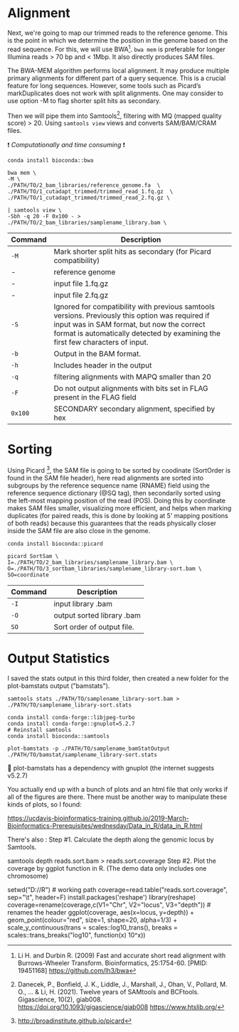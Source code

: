 # Alignment 

Next, we're going to map our trimmed reads to the reference genome. This is the point in which we determine the position in the genome based on the read sequence. For this, we will use BWA[^1]. `bwa mem` is preferable for longer Illumina reads  > 70 bp and < 1Mbp. It also directly produces SAM files. 

The BWA-MEM algorithm performs local alignment. It may produce multiple primary alignments for different part of a query sequence. This is a crucial feature for long sequences. However, some tools such as Picard’s markDuplicates does not work with split alignments. One may consider to use option -M to flag shorter split hits as secondary.

Then we will pipe them into Samtools[^2], filtering with MQ (mapped quality score) > 20. Using `samtools view` views and converts SAM/BAM/CRAM files. 

:exclamation: *Computationally and time consuming* :exclamation:

```
conda install bioconda::bwa

bwa mem \
-M \
./PATH/TO/2_bam_libraries/reference_genome.fa  \
./PATH/TO/1_cutadapt_trimmed/trimmed_read_1.fq.gz  \
./PATH/TO/1_cutadapt_trimmed/trimmed_read_2.fq.gz \

| samtools view \
-Sbh -q 20 -F 0x100 - > ./PATH/TO/2_bam_libraries/samplename_library.bam \
```

| Command      | Description |
| ----------- | ----------- |
| `-M` | Mark shorter split hits as secondary (for Picard compatibility) |
| - | reference genome |
| - | input file 1.fq.gz |
| - | input file 2.fq.gz |
| `-S` | Ignored for compatibility with previous samtools versions. Previously this option was required if input was in SAM format, but now the correct format is automatically detected by examining the first few characters of input. |
| `-b` |Output in the BAM format.|
| `-h` | Includes header in the output|
| `-q` | filtering alignments with MAPQ smaller than 20 |
| `-F` | Do not output alignments with bits set in FLAG present in the FLAG field |
| `0x100` |	SECONDARY	secondary alignment, specified by hex|

# Sorting
Using Picard [^3], the SAM file is going to be sorted by coodinate (SortOrder is found in the SAM file header), here read alignments are sorted into subgroups by the reference sequence name (RNAME) field using the reference sequence dictionary (@SQ tag), then secondarily sorted using the left-most mapping position of the read (POS). Doing this by coordinate makes SAM files smaller, visualizing more efficient, and helps when marking duplicates (for paired reads, this is done by looking at 5' mapping positions of both reads) because this guarantees that the reads physically closer inside the SAM file are also close in the genome.
 
```
conda install bioconda::picard

picard SortSam \
I=./PATH/TO/2_bam_libraries/samplename_library.bam \
O=./PATH/TO/3_sortbam_libraries/samplename_library-sort.bam \
SO=coordinate 
```

| Command      | Description |
| ----------- | ----------- |
| `-I` | input library .bam |
| `-O` | output sorted library .bam |
| `SO` | Sort order of output file. |

# Output Statistics 

I saved the stats output in this third folder, then created a new folder for the plot-bamstats output ("bamstats").

`samtools stats ./PATH/TO/samplename_library-sort.bam > ./PATH/TO/samplename_library-sort.stats`

```
conda install conda-forge::libjpeg-turbo
conda install conda-forge::gnuplot=5.2.7
# Reinstall samtools
conda install bioconda::samtools

plot-bamstats -p ./PATH/TO/samplename_bamStatOutput ./PATH/TO/bamstat/samplename_library-sort.stats 
```
:memo: plot-bamstats has a dependency with gnuplot (the internet suggests v5.2.7) 

You actually end up with a bunch of plots and an html file that only works if all of the figures are there. There must be another way to manipulate these kinds of plots, so I found:

https://ucdavis-bioinformatics-training.github.io/2019-March-Bioinformatics-Prerequisites/wednesday/Data_in_R/data_in_R.html


There's also : 
Step #1. Calculate the depth along the genomic locus by Samtools.

samtools depth reads.sort.bam > reads.sort.coverage
Step #2. Plot the coverage by ggplot function in R. (The demo data only includes one chromosome)

setwd("D://R")  # working path
coverage=read.table("reads.sort.coverage", sep="\t", header=F)
install.packages('reshape')
library(reshape)
coverage=rename(coverage,c(V1="Chr", V2="locus", V3="depth")) # renames the header
ggplot(coverage, aes(x=locus, y=depth)) +
geom_point(colour="red", size=1, shape=20, alpha=1/3) +
scale_y_continuous(trans = scales::log10_trans(), breaks = scales::trans_breaks("log10", function(x) 10^x))


[^1]: Li H. and Durbin R. (2009) Fast and accurate short read alignment with Burrows-Wheeler Transform. Bioinformatics, 25:1754-60. [PMID: 19451168] <https://github.com/lh3/bwa>
[^2]: Danecek, P., Bonfield, J. K., Liddle, J., Marshall, J., Ohan, V., Pollard, M. O., ... & Li, H. (2021). Twelve years of SAMtools and BCFtools. Gigascience, 10(2), giab008. <https://doi.org/10.1093/gigascience/giab008> <https://www.htslib.org/>
[^3]: <http://broadinstitute.github.io/picard>
